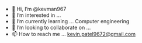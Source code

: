 - 👋 Hi, I’m @kevman967
- 👀 I’m interested in ...
- 🌱 I’m currently learning ... Computer engineering 
- 💞️ I’m looking to collaborate on ...
- 📫 How to reach me ... kevin.patel9672@gmail.com

<!---
kevman967/kevman967 is a ✨ special ✨ repository because its `README.md` (this file) appears on your GitHub profile.
You can click the Preview link to take a look at your changes.
--->
